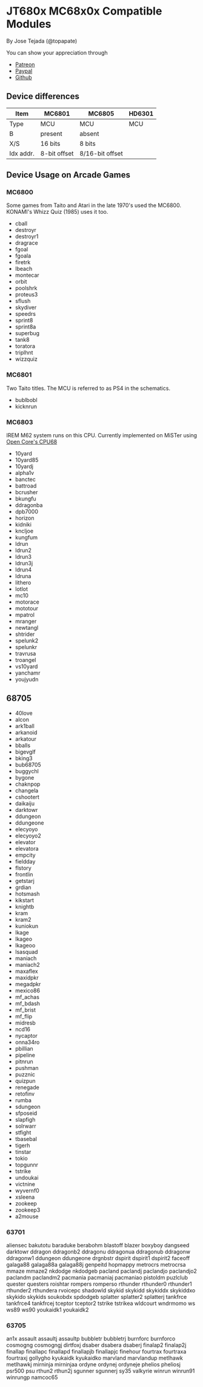 # JT680x MC68x0x Compatible Modules

By Jose Tejada (@topapate)

You can show your appreciation through
* [Patreon](https://patreon.com/jotego)
* [Paypal](https://paypal.me/topapate)
* [Github](https://github.com/sponsors/jotego)

## Device differences

Item           | MC6801            | MC6805          | HD6301
---------------|-------------------|-----------------|-------
Type           | MCU               | MCU             | MCU
B              | present           | absent
X/S            | 16 bits           | 8 bits
Idx addr.      | 8-bit offset      | 8/16-bit offset

## Device Usage on Arcade Games

### MC6800

Some games from Taito and Atari in the late 1970's used the MC6800. KONAMI's Whizz Quiz (1985) uses it too.

- cball
- destroyr
- destroyr1
- dragrace
- fgoal
- fgoala
- firetrk
- lbeach
- montecar
- orbit
- poolshrk
- proteus3
- sflush
- skydiver
- speedrs
- sprint8
- sprint8a
- superbug
- tank8
- toratora
- triplhnt
- wizzquiz

### MC6801

Two Taito titles. The MCU is referred to as PS4 in the schematics.

- bublbobl
- kicknrun

### MC6803

IREM M62 system runs on this CPU. Currently implemented on MiSTer using [Open Core's CPU68](https://github.com/MiSTer-devel/Arcade-IremM62_MiSTer/blob/master/rtl/6800/cpu68.vhd)

- 10yard
- 10yard85
- 10yardj
- alpha1v
- banctec
- battroad
- bcrusher
- bkungfu
- ddragonba
- dpb7000
- horizon
- kidniki
- kncljoe
- kungfum
- ldrun
- ldrun2
- ldrun3
- ldrun3j
- ldrun4
- ldruna
- lithero
- lotlot
- mc10
- motorace
- mototour
- mpatrol
- mranger
- newtangl
- shtrider
- spelunk2
- spelunkr
- travrusa
- troangel
- vs10yard
- yanchamr
- youjyudn

## 68705

- 40love
- alcon
- ark1ball
- arkanoid
- arkatour
- bballs
- bigevglf
- bking3
- bub68705
- buggychl
- bygone
- chaknpop
- changela
- cshootert
- daikaiju
- darktowr
- ddungeon
- ddungeone
- elecyoyo
- elecyoyo2
- elevator
- elevatora
- empcity
- fieldday
- flstory
- frontlin
- getstarj
- grdian
- hotsmash
- kikstart
- knightb
- kram
- kram2
- kuniokun
- lkage
- lkageo
- lkageoo
- lsasquad
- maniach
- maniach2
- maxaflex
- maxidpkr
- megadpkr
- mexico86
- mf_achas
- mf_bdash
- mf_brist
- mf_flip
- midresb
- ncd16
- nycaptor
- onna34ro
- pbillian
- pipeline
- pitnrun
- pushman
- puzznic
- quizpun
- renegade
- retofinv
- rumba
- sdungeon
- sfposeid
- slapfigh
- solrwarr
- stfight
- tbasebal
- tigerh
- tinstar
- tokio
- topgunnr
- tstrike
- undoukai
- victnine
- wyvernf0
- xsleena
- zookeep
- zookeep3
- a2mouse

### 63701

aliensec
bakutotu
baraduke
berabohm
blastoff
blazer
boxyboy
dangseed
darktowr
ddragon
ddragonb2
ddragonu
ddragonua
ddragonub
ddragonw
ddragonw1
ddungeon
ddungeone
drgnbstr
dspirit
dspirit1
dspirit2
faceoff
galaga88
galaga88a
galaga88j
genpeitd
hopmappy
metrocrs
metrocrsa
mmaze
mmaze2
nkdodge
nkdodgeb
pacland
paclandj
paclandjo
paclandjo2
paclandm
paclandm2
pacmania
pacmaniaj
pacmaniao
pistoldm
puzlclub
quester
questers
roishtar
rompers
romperso
rthunder
rthunder0
rthunder1
rthunder2
rthundera
rvoicepc
shadowld
skykid
skykidd
skykiddx
skykiddxo
skykido
skykids
soukobdx
spdodgeb
splatter
splatter2
splatterj
tankfrce
tankfrce4
tankfrcej
tceptor
tceptor2
tstrike
tstrikea
wldcourt
wndrmomo
ws
ws89
ws90
youkaidk1
youkaidk2

### 63705

an1x
assault
assaultj
assaultp
bubbletr
bubbletrj
burnforc
burnforco
cosmogng
cosmogngj
dirtfoxj
dsaber
dsabera
dsaberj
finalap2
finalap2j
finallap
finallapc
finallapd
finallapjb
finallapjc
finehour
fourtrax
fourtraxa
fourtraxj
gollygho
kyukaidk
kyukaidko
marvland
marvlandup
metlhawk
metlhawkj
mirninja
mirninjaa
ordyne
ordynej
ordyneje
phelios
pheliosj
psr500
psu
rthun2
rthun2j
sgunner
sgunnerj
sy35
valkyrie
winrun
winrun91
winrungp
namcoc65
